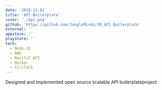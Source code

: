 ```yaml
---
date: '2018-12-01'
title: 'API-Boilerplate'
cover: './api.png'
github: 'https://github.com/JungleMinds/JM_API-Boilerplate'
external: ''
appstore: ''
playstore: ''
tech:
  - Node.JS
  - AWS
  - Restful API
  - Docker
  - CircleCI
---
```


Designed and implemented open source scalable API ​boilerplate​ project
